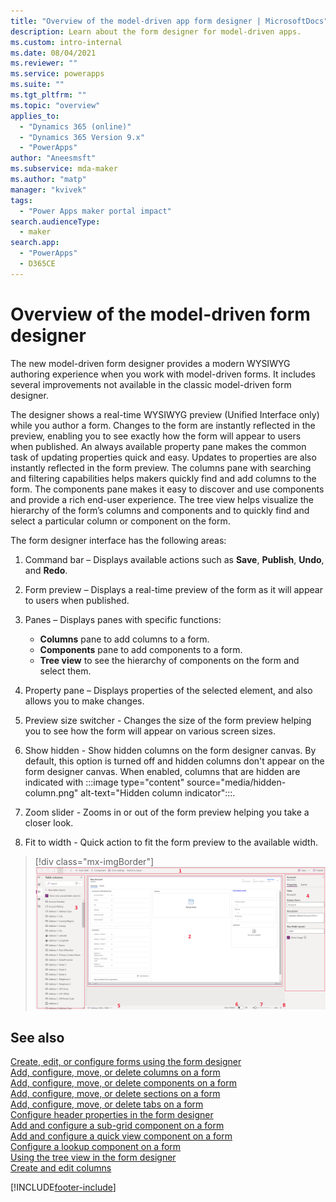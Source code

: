 ```yaml
---
title: "Overview of the model-driven app form designer | MicrosoftDocs"
description: Learn about the form designer for model-driven apps.
ms.custom: intro-internal
ms.date: 08/04/2021
ms.reviewer: ""
ms.service: powerapps
ms.suite: ""
ms.tgt_pltfrm: ""
ms.topic: "overview"
applies_to: 
  - "Dynamics 365 (online)"
  - "Dynamics 365 Version 9.x"
  - "PowerApps"
author: "Aneesmsft"
ms.subservice: mda-maker
ms.author: "matp"
manager: "kvivek"
tags: 
  - "Power Apps maker portal impact"
search.audienceType: 
  - maker
search.app: 
  - "PowerApps"
  - D365CE
---
```

# Overview of the model-driven form designer
The new model-driven form designer provides a modern WYSIWYG authoring experience when you work with model-driven forms. It includes several improvements not available in the classic model-driven form designer. 

The designer shows a real-time WYSIWYG preview (Unified Interface only) while you author a form. Changes to the form are instantly reflected in the preview, enabling you to see exactly how the form will appear to users when published. An always available property pane makes the common task of updating properties quick and easy. Updates to properties are also instantly reflected in the form preview. The columns pane with searching and filtering capabilities helps makers quickly find and add columns to the form. The components pane makes it easy to discover and use components and provide a rich end-user experience. The tree view helps visualize the hierarchy of the form’s columns and components and to quickly find and select a particular column or component on the form.

The form designer interface has the following areas: 
1. Command bar – Displays available actions such as **Save**, **Publish**, **Undo**, and **Redo**.
1. Form preview – Displays a real-time preview of the form as it will appear to users when published.
1. Panes – Displays panes with specific functions:
    - **Columns** pane to add columns to a form.
    - **Components** pane to add components to a form.
    - **Tree view** to see the hierarchy of components on the form and select them.

1. Property pane – Displays properties of the selected element, and also allows you to make changes.
1. Preview size switcher - Changes the size of the form preview helping you to see how the form will appear on various screen sizes.
1. Show hidden - Show hidden columns on the form designer canvas. By default, this option is turned off and hidden columns don't appear on the form designer canvas. When enabled, columns that are hidden are indicated with :::image type="content" source="media/hidden-column.png" alt-text="Hidden column indicator":::.
1. Zoom slider - Zooms in or out of the form preview helping you take a closer look.
1. Fit to width - Quick action to fit the form preview to the available width.

> [!div class="mx-imgBorder"] 
> ![Form designer layout.](media/FormDesignerOverview.png "Form designer layout")

## See also
[Create, edit, or configure forms using the form designer](create-and-edit-forms.md)  
[Add, configure, move, or delete columns on a form](add-move-or-delete-fields-on-form.md)  
[Add, configure, move, or delete components on a form](add-move-configure-or-delete-components-on-form.md)  
[Add, configure, move, or delete sections on a form](add-move-or-delete-sections-on-form.md)  
[Add, configure, move, or delete tabs on a form](add-move-or-delete-tabs-on-form.md)  
[Configure header properties in the form designer](form-designer-header-properties.md)  
[Add and configure a sub-grid component on a form](form-designer-add-configure-subgrid.md)  
[Add and configure a quick view component on a form](form-designer-add-configure-quickview.md)  
[Configure a lookup component on a form](form-designer-add-configure-lookup.md)  
[Using the tree view in the form designer](using-tree-view-on-form.md)  
[Create and edit columns](../data-platform/create-edit-field-portal.md)  


[!INCLUDE[footer-include](../../includes/footer-banner.md)]